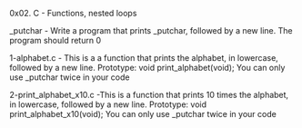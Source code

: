 0x02. C - Functions, nested loops

 _putchar - Write a program that prints _putchar, followed by a new line.
	  The program should return 0

1-alphabet.c - This is a  a function that prints the alphabet, in lowercase, followed by a new line.
	  Prototype: void print_alphabet(void);
	  You can only use _putchar twice in your code

2-print_alphabet_x10.c -This is a function that prints 10 times the alphabet, in lowercase, followed by a new line.
	Prototype: void print_alphabet_x10(void);
	You can only use _putchar twice in your code
